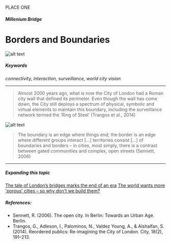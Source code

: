 PLACE ONE
##### Millenium Bridge
# Borders and Boundaries
![alt text][morph]

##### Keywords 
*connectivity, interaction, surveillance, world city vision*
***

> Almost 2000 years ago, what is now the City of London had a Roman city wall that defined its perimeter. 
Even though the wall has come down, the City still deploys a spectrum of physical, symbolic and virtual
elements to maintain this boundary, including the surveillance network termed the ‘Ring of Steel’
(Trangos et al., 2014)

![alt text][wall]

> The boundary is an edge where things end; the border is an edge where different groups interact [...] territories consist 
[...] of boundaries and borders – in cities, most simply, there is a contrast between gated communities and complex, open streets
(Sennett, 2006)

***
##### Expanding this topic
[The tale of London’s bridges marks the end of an era](https://www.ft.com/content/1362ec22-81ca-11e7-a4ce-15b2513cb3ff)
[The world wants more 'porous' cities – so why don't we build them?](https://www.theguardian.com/cities/2015/nov/27/delhi-electronic-market-urbanist-dream)

[morph]:https://i.imgsafe.org/9b/9b9b2db17c.jpeg
[wall]:https://i.imgsafe.org/9b/9b9b2d964b.jpeg

##### References:

- Sennett, R. (2006). The open city. In Berlin: Towards an Urban Age. Berlin.
- Trangos, G., Adleson, I., Palominos, N., Valdez Young, A., & Alshalfan, S. (2014). Reordered publics: Re-imagining the City of London. City, 18(2), 191–213. 
